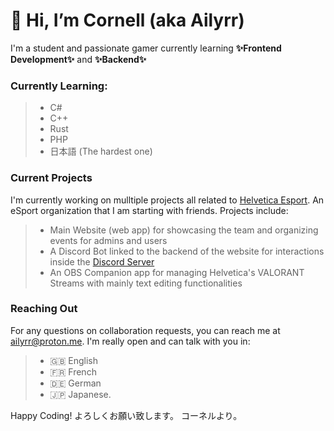 # 👋 Hi, I’m Cornell (aka Ailyrr)
I'm a student and passionate gamer currently learning **✨Frontend Development✨** and **✨Backend✨**
### Currently Learning:
> - C#
> - C++
> - Rust
> - PHP
> - 日本語 (The hardest one)

### Current Projects
I'm currently working on mulltiple projects all related to [Helvetica Esport](https://helvetica-esport.ch/en/). An eSport organization that I am starting with friends. Projects include:
> - Main Website (web app) for showcasing the team and organizing events for admins and users
> - A Discord Bot linked to the backend of the website for interactions inside the [Discord Server](https://discord.com/invite/VRRznSYcb2)
> - An OBS Companion app for managing Helvetica's VALORANT Streams with mainly text editing functionalities

### Reaching Out
For any questions on collaboration requests, you can reach me at [ailyrr@proton.me](mailto:ailyrr@proton.me).
I'm really open and can talk with you in:
> - 🇬🇧 English
> - 🇫🇷 French
> - 🇩🇪 German
> - 🇯🇵 Japanese.

Happy Coding! 
よろしくお願い致します。
コーネルより。
<!---
Ailyrr/Ailyrr is a ✨ special ✨ repository because its `README.md` (this file) appears on your GitHub profile.
You can click the Preview link to take a look at your changes.
--->
